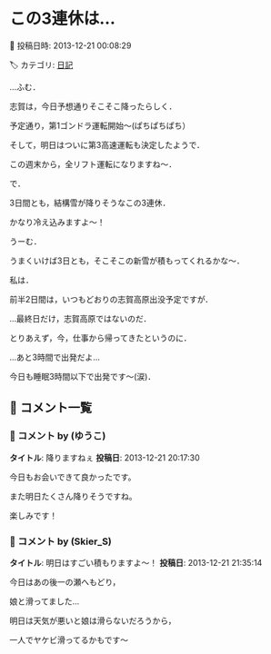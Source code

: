 # この3連休は…

📅 投稿日時: 2013-12-21 00:08:29

🏷️ カテゴリ: [日記](cc4b5682fb7b8b144980957a978653fb0.md)

…ふむ．


志賀は，今日予想通りそこそこ降ったらしく．


予定通り，第1ゴンドラ運転開始～(ぱちぱちぱち）


そして，明日はついに第3高速運転も決定したようで．


この週末から，全リフト運転になりますね～．





で．


3日間とも，結構雪が降りそうなこの3連休．


かなり冷え込みますよ～！


うーむ．


うまくいけば3日とも，そこそこの新雪が積もってくれるかな～．





私は．


前半2日間は，いつもどおりの志賀高原出没予定ですが．


…最終日だけ，志賀高原ではないのだ．





とりあえず，今，仕事から帰ってきたというのに．


…あと3時間で出発だよ…


今日も睡眠3時間以下で出発です～(涙)．

## 💬 コメント一覧

### 💬 コメント by (ゆうこ)
**タイトル**: 降りますねぇ
**投稿日**: 2013-12-21 20:17:30

今日もお会いできて良かったです。

また明日たくさん降りそうですね。

楽しみです！

### 💬 コメント by (Skier_S)
**タイトル**: 明日はすごい積もりますよ～！
**投稿日**: 2013-12-21 21:35:14

今日はあの後一の瀬へもどり，

娘と滑ってました…



明日は天気が悪いと娘は滑らないだろうから，

一人でヤケビ滑ってるかもです～


